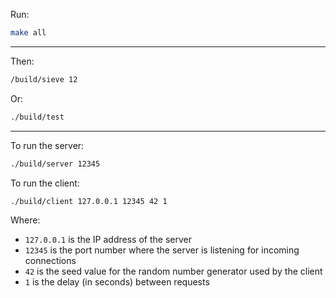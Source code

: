 Run:

```bash
make all
```

-----

Then:
```bash
/build/sieve 12
```

Or:
```bash
./build/test
```

-----

To run the server:
```bash
./build/server 12345
```

To run the client:
```bash
./build/client 127.0.0.1 12345 42 1
```

Where:
* `127.0.0.1` is the IP address of the server
* `12345` is the port number where the server is listening for incoming connections
* `42` is the seed value for the random number generator used by the client
* `1` is the delay (in seconds) between requests